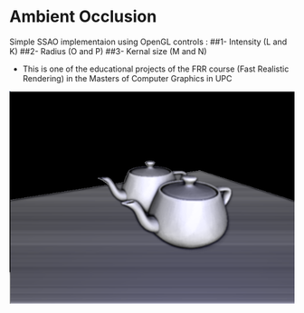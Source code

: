 # Ambient Occlusion

Simple SSAO implementaion using OpenGL 
controls :
##1- Intensity (L and K)
##2- Radius (O and P)
##3- Kernal size (M and N)

* This is one of the educational projects of the FRR course (Fast Realistic Rendering) in the Masters of Computer Graphics in UPC

 

![image info](./img/Untitled.png)